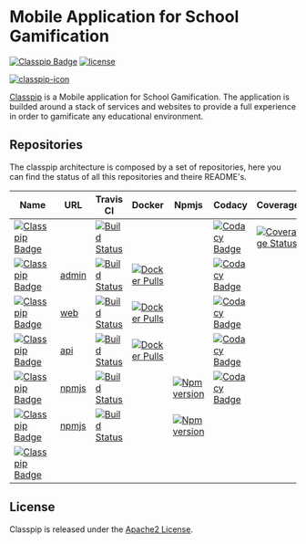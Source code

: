 # Mobile Application for School Gamification

[![Classpip Badge](https://img.shields.io/badge/classpip-mobile%20application-blue.svg)]()
[![license](https://img.shields.io/badge/license-Apache%202.0-blue.svg)]()

[![classpip-icon](https://github.com/classpip/classpip/raw/master/resources/icontext-land.png)](http://www.classpip.com/)

[Classpip](https://www.classpip.com) is a Mobile application for School Gamification. The application is builded around a stack of services and websites to provide a full experience in order to gamificate any educational environment.

## Repositories

The classpip architecture is composed by a set of repositories, here you can find the status of all this repositories and theire README's.

| Name | URL | Travis CI | Docker | Npmjs | Codacy | Coverage |
| ------------- | ------------- | ------------- | ------------- | ------------- | ------------- | ------------- |
| [![Classpip Badge](https://img.shields.io/badge/classpip-mobile-brightgreen.svg)]() |  | [![Build Status](https://travis-ci.org/classpip/classpip-mobile.svg?branch=master)](https://travis-ci.org/classpip/classpip-mobile) |  |  | [![Codacy Badge](https://api.codacy.com/project/badge/Grade/bd643be13e654be1a662a6eea7a43b93)](https://www.codacy.com/app/classpip/classpip-mobile?utm_source=github.com&utm_medium=referral&utm_content=classpip/classpip-mobile&utm_campaign=Badge_Grade) | [![Coverage Status](https://coveralls.io/repos/github/classpip/classpip-mobile/badge.svg?branch=master)](https://coveralls.io/github/classpip/classpip-mobile?branch=master) |
| [![Classpip Badge](https://img.shields.io/badge/classpip-dashboard-brightgreen.svg)]() | [admin](http://admin.classpip.com) | [![Build Status](https://travis-ci.org/classpip/classpip-dashboard.svg?branch=master)](https://travis-ci.org/classpip/classpip-dashboard) | [![Docker Pulls](https://img.shields.io/docker/pulls/classpip/classpip-dashboard.svg?maxAge=2592000)](https://hub.docker.com/r/classpip/classpip-dashboard/) |  | [![Codacy Badge](https://api.codacy.com/project/badge/Grade/c0bc305863284f0a8478cbd963615f44)](https://www.codacy.com/app/classpip/classpip-dashboard?utm_source=github.com&amp;utm_medium=referral&amp;utm_content=classpip/classpip-dashboard&amp;utm_campaign=Badge_Grade) |  |
| [![Classpip Badge](https://img.shields.io/badge/classpip-website-brightgreen.svg)]() | [web](http://www.classpip.com) | [![Build Status](https://travis-ci.org/classpip/classpip-website.svg?branch=master)](https://travis-ci.org/classpip/classpip-website) | [![Docker Pulls](https://img.shields.io/docker/pulls/classpip/classpip-website.svg?maxAge=2592000)](https://hub.docker.com/r/classpip/classpip-website/) |  | [![Codacy Badge](https://api.codacy.com/project/badge/Grade/6d3b729cd3bc4949b9445a717878761e)](https://www.codacy.com/app/classpip/classpip-website?utm_source=github.com&amp;utm_medium=referral&amp;utm_content=classpip/classpip-website&amp;utm_campaign=Badge_Grade) |  |
| [![Classpip Badge](https://img.shields.io/badge/classpip-services-brightgreen.svg)]()  | [api](http://api.classpip.com) | [![Build Status](https://travis-ci.org/classpip/classpip-services.svg?branch=master)](https://travis-ci.org/classpip/classpip-services) | [![Docker Pulls](https://img.shields.io/docker/pulls/classpip/classpip-services.svg?maxAge=2592000)](https://hub.docker.com/r/classpip/classpip-services/) |  | [![Codacy Badge](https://api.codacy.com/project/badge/Grade/bc7f317bf0fd4c83a81a8dd00346dce1)](https://www.codacy.com/app/classpip/classpip-services?utm_source=github.com&utm_medium=referral&utm_content=classpip/classpip-services&utm_campaign=Badge_Grade) |  |
| [![Classpip Badge](https://img.shields.io/badge/classpip-theming-brightgreen.svg)]() | [npmjs](https://www.npmjs.com/package/classpip-theming) | [![Build Status](https://travis-ci.org/classpip/classpip-theming.svg?branch=master)](https://travis-ci.org/classpip/classpip-theming) |  | [![Npm version](http://img.shields.io/npm/v/classpip-theming.svg)](https://www.npmjs.com/package/classpip-theming) | [![Codacy Badge](https://api.codacy.com/project/badge/Grade/bb643b0a9a33451ca9a25b9784078411)](https://www.codacy.com/app/classpip/classpip-theming?utm_source=github.com&amp;utm_medium=referral&amp;utm_content=classpip/classpip-theming&amp;utm_campaign=Badge_Grade) |  |
| [![Classpip Badge](https://img.shields.io/badge/classpip-utils-brightgreen.svg)]() | [npmjs](https://www.npmjs.com/package/classpip-utils) | [![Build Status](https://travis-ci.org/classpip/classpip-utils.svg?branch=master)](https://travis-ci.org/classpip/classpip-utils)  |  | [![Npm version](http://img.shields.io/npm/v/classpip-utils.svg)](https://www.npmjs.com/package/classpip-utils)  |  |  |
| [![Classpip Badge](https://img.shields.io/badge/classpip-infrastructure-brightgreen.svg)]() |  |  |  |  |  |  |

## License

Classpip is released under the [Apache2 License](https://github.com/classpip/classpip-mobile/blob/master/LICENSE).
